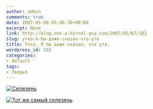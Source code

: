 ```yaml
---
author: admin
comments: true
date: 2007-05-08 05:46:30+00:00
excerpt: None
link: http://blog.not-a-kernel-guy.com/2007/05/07/182
slug: утка-я-бы-даже-сказал-что-утк
title: Утка. Я бы даже сказал, что утк.
wordpress_id: 182
categories:
- default
tags:
- Зверьё
---
```


[![Селезень](http://blog.not-a-kernel-guy.com/wp-content/uploads/2007/05/duck.thumbnail.jpg)](http://blog.not-a-kernel-guy.com/wp-content/uploads/2007/05/duck.jpg)


<!-- more -->




[![Тот же самый селезень](http://blog.not-a-kernel-guy.com/wp-content/uploads/2007/05/duck2.thumbnail.jpg)](http://blog.not-a-kernel-guy.com/wp-content/uploads/2007/05/duck2.jpg)






